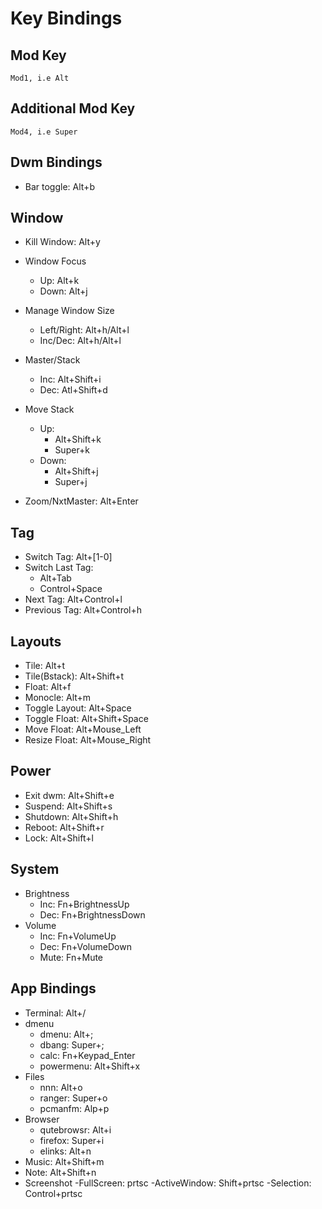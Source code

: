 # Key Bindings

## Mod Key
    Mod1, i.e Alt
    
## Additional Mod Key
    Mod4, i.e Super

## Dwm Bindings

- Bar toggle:             Alt+b

## Window

- Kill Window:            Alt+y
 
- Window Focus
    - Up:                 Alt+k
    - Down:               Alt+j

- Manage Window Size
    - Left/Right:         Alt+h/Alt+l
    - Inc/Dec:            Alt+h/Alt+l
    
- Master/Stack
    - Inc:                Alt+Shift+i
    - Dec:                Atl+Shift+d
    
- Move Stack
    - Up:
       - Alt+Shift+k
       - Super+k
    - Down:
       - Alt+Shift+j
       - Super+j
                         
- Zoom/NxtMaster:         Alt+Enter

## Tag
- Switch Tag:             Alt+[1-0]
- Switch Last Tag:
  - Alt+Tab
  - Control+Space
- Next Tag:               Alt+Control+l
- Previous Tag:           Alt+Control+h

## Layouts
- Tile:                   Alt+t
- Tile(Bstack):           Alt+Shift+t
- Float:                  Alt+f
- Monocle:                Alt+m
- Toggle Layout:          Alt+Space
- Toggle Float:           Alt+Shift+Space
- Move Float:             Alt+Mouse_Left
- Resize Float:           Alt+Mouse_Right

## Power
- Exit dwm:               Alt+Shift+e
- Suspend:                Alt+Shift+s
- Shutdown:               Alt+Shift+h
- Reboot:                 Alt+Shift+r
- Lock:                   Alt+Shift+l

## System
- Brightness
    - Inc:                 Fn+BrightnessUp
    - Dec:                 Fn+BrightnessDown
- Volume
    - Inc:                 Fn+VolumeUp
    - Dec:                 Fn+VolumeDown
    - Mute:                Fn+Mute
    
## App Bindings

- Terminal:               Alt+/
- dmenu 
    - dmenu:              Alt+;
    - dbang:              Super+;
    - calc:               Fn+Keypad_Enter
    - powermenu:          Alt+Shift+x
- Files
    - nnn:                Alt+o
    - ranger:             Super+o
    - pcmanfm:            Alp+p
- Browser
    - qutebrowsr:         Alt+i
    - firefox:            Super+i
    - elinks:             Alt+n
- Music:                  Alt+Shift+m
- Note:                   Alt+Shift+n
- Screenshot
    -FullScreen:          prtsc
    -ActiveWindow:        Shift+prtsc
    -Selection:           Control+prtsc

